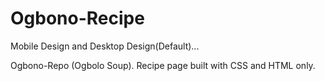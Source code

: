 # Ogbono-Recipe
 Mobile Design and Desktop Design(Default)...
 
Ogbono-Repo (Ogbolo Soup).
Recipe page built with CSS and HTML only.
